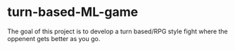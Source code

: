 # turn-based-ML-game
The goal of this project is to develop a turn based/RPG style fight where the oppenent gets better as you go.
